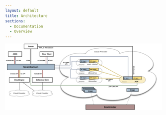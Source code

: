```yaml
---
layout: default
title: Architecture
sections:
  - Documentation
  - Overview
---
```


<a href="/images/39k.png"><img src="/images/39k.png" width="900"/></a>
